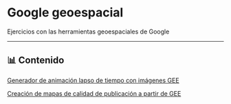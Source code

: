 # Google geoespacial

Ejercicios con las herramientas geoespaciales de Google

---

## 📊 Contenido

[Generador de animación lapso de tiempo con imágenes GEE](01/bol_timelapse_fading_create.ipynb)

[Creación de mapas de calidad de publicación a partir de GEE](02/cartoee_basemap.ipynb)